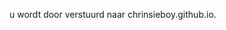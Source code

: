 <!DOCTYPE html>
<html>
<head>
    <meta http-equiv = "refresh" content = "5"; url = https://www.chrinsieboy.github.io">
<title>404</title>
</head>
<body>
<p> u wordt door verstuurd naar chrinsieboy.github.io. </p>
</body
</html>
